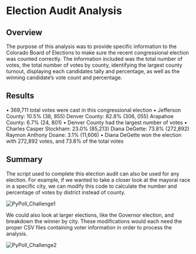 # Election Audit Analysis

## Overview
The purpose of this analysis was to provide specific information to the Colorado Board of Elections to make sure the recent congressional election was counted correctly. The information included was the total number of votes, the total number of votes by county, identifying the largest county turnout, displaying each candidates tally and percentage, as well as the winning candidate’s vote count and percentage.

## Results
•	369,711 total votes were cast in this congressional election
•	Jefferson County: 10.5% (38, 855)
    Denver County: 82.8% (306, 055)
    Arapahoe County: 6.7% (24, 801)
•	Denver County had the largest number of votes
•	Charles Casper Stockham: 23.0% (85,213)
    Diana DeGette: 73.8% (272,892)
    Raymon Anthony Doane: 3.1% (11,606)
•	Diana DeGette won the election with 272,892 votes, and 73.8% of the total votes

## Summary
The script used to complete this election audit can also be used for any election. For example, if we wanted to take a closer look at the mayoral race in a specific city, we can modify this code to calculate the number and percentage of votes by district instead of county.

![PyPoll_Challenge1](https://user-images.githubusercontent.com/100382595/161472641-f827c30d-cb43-4ad9-9b08-78e832ff9fe1.png)

We could also look at larger elections, like the Governor election, and breakdown the winner by city. These modifications would each need the proper CSV files containing voter information in order to process the analysis. 

![PyPoll_Challenge2](https://user-images.githubusercontent.com/100382595/161472676-d1b9d974-6bfc-4365-86a7-21a8b9a1eb4e.png)
